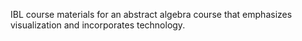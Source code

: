 IBL course materials for an abstract algebra course that emphasizes visualization and incorporates technology.